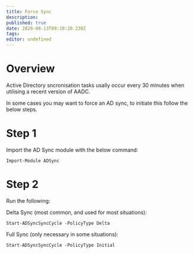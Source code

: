 ```yaml
---
title: Force Sync
description: 
published: true
date: 2020-08-13T09:10:20.230Z
tags: 
editor: undefined
---
```


# Overview
Active Directory sncronisation tasks usally occur every 30 minutes when utilising a recent version of AADC.

In some cases you may want to force an AD sync, to initiate this follow the below steps.

# Step 1
Import the AD Sync module with the below command:

`Import-Module ADSync`

# Step 2
Run the following:

Delta Sync (most common, and used for most situations):

`Start-ADSyncSyncCycle -PolicyType Delta`

Full Sync (only necessary in some situations):

`Start-ADSyncSyncCycle -PolicyType Initial`
